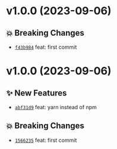 # v1.0.0 (2023-09-06)

## 💥 Breaking Changes
- [`f43b984`](https://github.com/MoIzadloo/ultimate-react-multilevel-menu/commit/f43b984)  feat: first commit

# v1.0.0 (2023-09-06)

## ✨ New Features
- [`abf31d9`](https://github.com/MoIzadloo/react-multi-level-menu/commit/abf31d9)  feat: yarn instead of npm 

## 💥 Breaking Changes
- [`1566235`](https://github.com/MoIzadloo/react-multi-level-menu/commit/1566235)  feat: first commit
